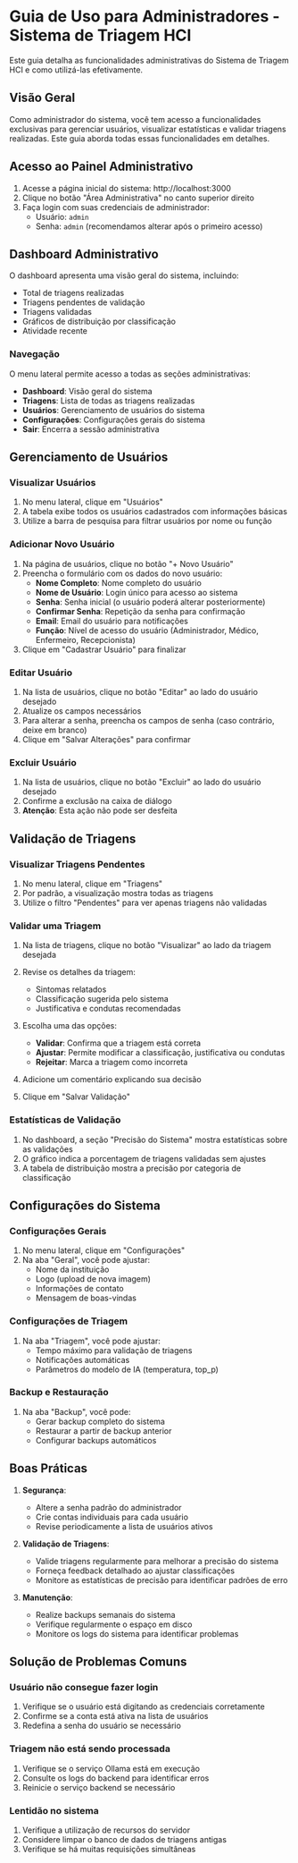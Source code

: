 # Guia de Uso para Administradores - Sistema de Triagem HCI

Este guia detalha as funcionalidades administrativas do Sistema de Triagem HCI e como utilizá-las efetivamente.

## Visão Geral

Como administrador do sistema, você tem acesso a funcionalidades exclusivas para gerenciar usuários, visualizar estatísticas e validar triagens realizadas. Este guia aborda todas essas funcionalidades em detalhes.

## Acesso ao Painel Administrativo

1. Acesse a página inicial do sistema: http://localhost:3000
2. Clique no botão "Área Administrativa" no canto superior direito
3. Faça login com suas credenciais de administrador:
   - Usuário: `admin`
   - Senha: `admin` (recomendamos alterar após o primeiro acesso)

## Dashboard Administrativo

O dashboard apresenta uma visão geral do sistema, incluindo:

- Total de triagens realizadas
- Triagens pendentes de validação
- Triagens validadas
- Gráficos de distribuição por classificação
- Atividade recente

### Navegação

O menu lateral permite acesso a todas as seções administrativas:

- **Dashboard**: Visão geral do sistema
- **Triagens**: Lista de todas as triagens realizadas
- **Usuários**: Gerenciamento de usuários do sistema
- **Configurações**: Configurações gerais do sistema
- **Sair**: Encerra a sessão administrativa

## Gerenciamento de Usuários

### Visualizar Usuários

1. No menu lateral, clique em "Usuários"
2. A tabela exibe todos os usuários cadastrados com informações básicas
3. Utilize a barra de pesquisa para filtrar usuários por nome ou função

### Adicionar Novo Usuário

1. Na página de usuários, clique no botão "+ Novo Usuário"
2. Preencha o formulário com os dados do novo usuário:
   - **Nome Completo**: Nome completo do usuário
   - **Nome de Usuário**: Login único para acesso ao sistema
   - **Senha**: Senha inicial (o usuário poderá alterar posteriormente)
   - **Confirmar Senha**: Repetição da senha para confirmação
   - **Email**: Email do usuário para notificações
   - **Função**: Nível de acesso do usuário (Administrador, Médico, Enfermeiro, Recepcionista)
3. Clique em "Cadastrar Usuário" para finalizar

### Editar Usuário

1. Na lista de usuários, clique no botão "Editar" ao lado do usuário desejado
2. Atualize os campos necessários
3. Para alterar a senha, preencha os campos de senha (caso contrário, deixe em branco)
4. Clique em "Salvar Alterações" para confirmar

### Excluir Usuário

1. Na lista de usuários, clique no botão "Excluir" ao lado do usuário desejado
2. Confirme a exclusão na caixa de diálogo
3. **Atenção**: Esta ação não pode ser desfeita

## Validação de Triagens

### Visualizar Triagens Pendentes

1. No menu lateral, clique em "Triagens"
2. Por padrão, a visualização mostra todas as triagens
3. Utilize o filtro "Pendentes" para ver apenas triagens não validadas

### Validar uma Triagem

1. Na lista de triagens, clique no botão "Visualizar" ao lado da triagem desejada
2. Revise os detalhes da triagem:
   - Sintomas relatados
   - Classificação sugerida pelo sistema
   - Justificativa e condutas recomendadas
3. Escolha uma das opções:
   - **Validar**: Confirma que a triagem está correta
   - **Ajustar**: Permite modificar a classificação, justificativa ou condutas
   - **Rejeitar**: Marca a triagem como incorreta

4. Adicione um comentário explicando sua decisão
5. Clique em "Salvar Validação"

### Estatísticas de Validação

1. No dashboard, a seção "Precisão do Sistema" mostra estatísticas sobre as validações
2. O gráfico indica a porcentagem de triagens validadas sem ajustes
3. A tabela de distribuição mostra a precisão por categoria de classificação

## Configurações do Sistema

### Configurações Gerais

1. No menu lateral, clique em "Configurações"
2. Na aba "Geral", você pode ajustar:
   - Nome da instituição
   - Logo (upload de nova imagem)
   - Informações de contato
   - Mensagem de boas-vindas

### Configurações de Triagem

1. Na aba "Triagem", você pode ajustar:
   - Tempo máximo para validação de triagens
   - Notificações automáticas
   - Parâmetros do modelo de IA (temperatura, top_p)

### Backup e Restauração

1. Na aba "Backup", você pode:
   - Gerar backup completo do sistema
   - Restaurar a partir de backup anterior
   - Configurar backups automáticos

## Boas Práticas

1. **Segurança**:
   - Altere a senha padrão do administrador
   - Crie contas individuais para cada usuário
   - Revise periodicamente a lista de usuários ativos

2. **Validação de Triagens**:
   - Valide triagens regularmente para melhorar a precisão do sistema
   - Forneça feedback detalhado ao ajustar classificações
   - Monitore as estatísticas de precisão para identificar padrões de erro

3. **Manutenção**:
   - Realize backups semanais do sistema
   - Verifique regularmente o espaço em disco
   - Monitore os logs do sistema para identificar problemas

## Solução de Problemas Comuns

### Usuário não consegue fazer login

1. Verifique se o usuário está digitando as credenciais corretamente
2. Confirme se a conta está ativa na lista de usuários
3. Redefina a senha do usuário se necessário

### Triagem não está sendo processada

1. Verifique se o serviço Ollama está em execução
2. Consulte os logs do backend para identificar erros
3. Reinicie o serviço backend se necessário

### Lentidão no sistema

1. Verifique a utilização de recursos do servidor
2. Considere limpar o banco de dados de triagens antigas
3. Verifique se há muitas requisições simultâneas

